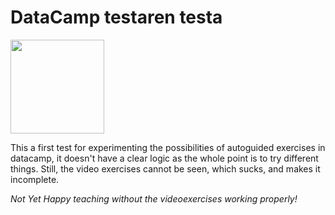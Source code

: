 # DataCamp testaren testa
<a href=https://www.datacamp.com//teach/repositories/116984732/go target="_blank"><img src="https://s3.amazonaws.com/assets.datacamp.com/img/github/content-engineering-repos/course_button.png" width="150"></a>

This a first test for experimenting the possibilities of autoguided exercises in datacamp, it doesn't have a clear logic as the whole point is to try different things. Still, the video exercises cannot be seen, which sucks, and makes it incomplete.

*Not Yet Happy teaching without the videoexercises working properly!*
